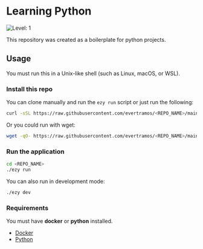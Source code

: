 # Learning Python 

![Level: 1](https://img.shields.io/badge/level-1-blue.svg)

This repository was created as a boilerplate for python projects.

## Usage

You must run this in a Unix-like shell (such as Linux, macOS, or WSL).

### Install this repo

You can clone manually and run the `ezy run` script or just run the following:

```bash
curl -sSL https://raw.githubusercontent.com/evertramos/<REPO_NAME>/main/ezy | bash -s install
```

Or you could run with wget:
```bash
wget -qO- https://raw.githubusercontent.com/evertramos/<REPO_NAME>/main/ezy | bash -s install
```

### Run the application
```bash
cd <REPO_NAME>
./ezy run 
```

You can also run in development mode:
```bash
./ezy dev 
```

### Requirements 

You must have **docker** or **python** installed.

- [Docker](https://docs.docker.com/engine/install/)
- [Python](https://www.python.org/downloads/)
